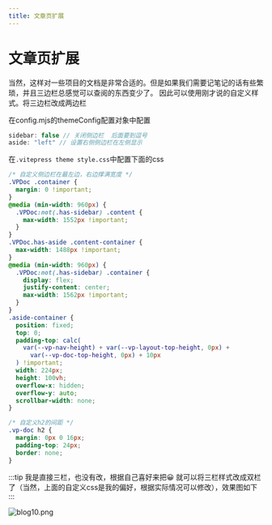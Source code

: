 ```yaml
---
title: 文章页扩展
---
```


# 文章页扩展

当然，这样对一些项目的文档是非常合适的。但是如果我们需要记笔记的话有些繁琐，并且三边栏总感觉可以查阅的东西变少了。
因此可以使用刚才说的自定义样式。将三边栏改成两边栏

在config.mjs的themeConfig配置对象中配置

```js
sidebar: false // 关闭侧边栏  后面要到逗号
aside: "left" // 设置右侧侧边栏在左侧显示
```
在`.vitepress theme style.css`中配置下面的css

```css
/* 自定义侧边栏在最左边，右边撑满宽度 */
.VPDoc .container {
  margin: 0 !important;
}
@media (min-width: 960px) {
  .VPDoc:not(.has-sidebar) .content {
    max-width: 1552px !important;
  }
}
.VPDoc.has-aside .content-container {
  max-width: 1488px !important;
}
@media (min-width: 960px) {
  .VPDoc:not(.has-sidebar) .container {
    display: flex;
    justify-content: center;
    max-width: 1562px !important;
  }
}
.aside-container {
  position: fixed;
  top: 0;
  padding-top: calc(
    var(--vp-nav-height) + var(--vp-layout-top-height, 0px) +
      var(--vp-doc-top-height, 0px) + 10px
  ) !important;
  width: 224px;
  height: 100vh;
  overflow-x: hidden;
  overflow-y: auto;
  scrollbar-width: none;
}

/* 自定义h2的间距 */
.vp-doc h2 {
  margin: 0px 0 16px;
  padding-top: 24px;
  border: none;
}
```

:::tip 
我是直接三栏，也没有改，根据自己喜好来把😀
就可以将三栏样式改成双栏了（当然，上面的自定义css是我的偏好，根据实际情况可以修改），效果图如下
:::

![blog10.png](https://img.picui.cn/free/2024/09/08/66dd9dd6e4c7f.png)


